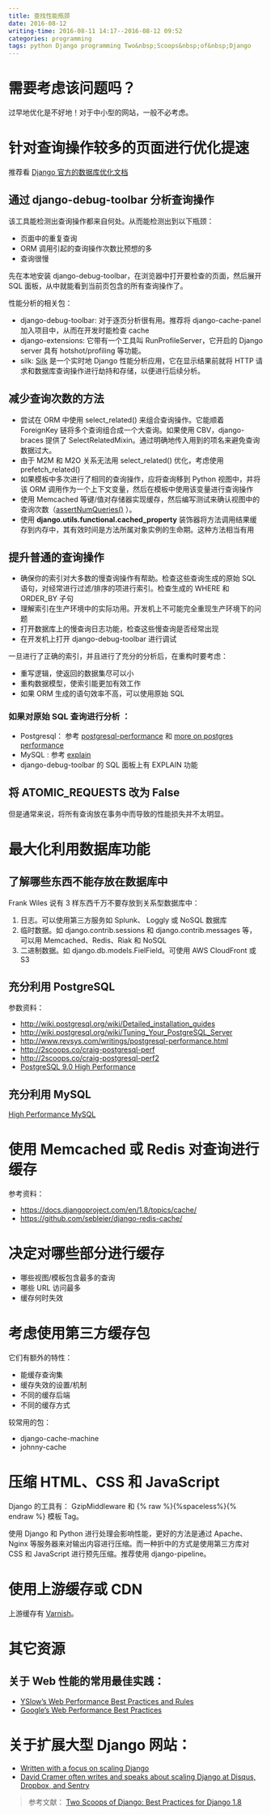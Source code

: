 ```yaml
---
title: 查找性能瓶颈
date: 2016-08-12
writing-time: 2016-08-11 14:17--2016-08-12 09:52
categories: programming
tags: python Django programming Two&nbsp;Scoops&nbsp;of&nbsp;Django
---
```


# 需要考虑该问题吗？

过早地优化是不好地！对于中小型的网站，一般不必考虑。

# 针对查询操作较多的页面进行优化提速

推荐看 [Django 官方的数据库优化文档](https://docs.djangoproject.com/en/1.8/topics/db/optimization/)

## 通过 django-debug-toolbar 分析查询操作

该工具能检测出查询操作都来自何处。从而能检测出到以下瓶颈：

+ 页面中的重复查询
+ ORM 调用引起的查询操作次数比预想的多
+ 查询很慢

先在本地安装 django-debug-toolbar，在浏览器中打开要检查的页面，然后展开 SQL 面板，从中就能看到当前页包含的所有查询操作了。

性能分析的相关包：

+ django-debug-toolbar: 对于逐页分析很有用。推荐将 django-cache-panel 加入项目中，从而在开发时能检查 cache
+ django-extensions: 它带有一个工具叫 RunProfileServer，它开启的 Django server 具有 hotshot/profiling 等功能。
+ silk: [Silk](https://github.com/mtford90/silk) 是一个实时地 Django 性能分析应用，它在显示结果前就将 HTTP 请求和数据库查询操作进行劫持和存储，以便进行后续分析。

## 减少查询次数的方法

+ 尝试在 ORM 中使用 select_related() 来组合查询操作。它能顺着 ForeignKey 链将多个查询组合成一个大查询。如果使用 CBV，django-braces 提供了 SelectRelatedMixin。通过明确地传入用到的项名来避免查询数据过大。
+ 由于 M2M 和 M2O 关系无法用 select_related() 优化，考虑使用 prefetch_related()
+ 如果模板中多次进行了相同的查询操作，应将查询移到 Python 视图中，并将该 ORM 调用作为一个上下文变量，然后在模板中使用该变量进行查询操作
+ 使用 Memcached 等键/值对存储器实现缓存，然后编写测试来确认视图中的查询次数（[assertNumQueries()](https://docs.djangoproject.com/en/1.8/topics/testing/tools/) ）。
+ 使用 **django.utils.functional.cached_property** 装饰器将方法调用结果缓存到内存中，其有效时间是方法所属对象实例的生命期。这种方法相当有用

## 提升普通的查询操作

+ 确保你的索引对大多数的慢查询操作有帮助。检查这些查询生成的原始 SQL 语句，对经常进行过滤/排序的项进行索引。检查生成的 WHERE 和 ORDER_BY 子句
+ 理解索引在生产环境中的实际功用。开发机上不可能完全重现生产环境下的问题
+ 打开数据库上的慢查询日志功能，检查这些慢查询是否经常出现
+ 在开发机上打开 django-debug-toolbar 进行调试

一旦进行了正确的索引，并且进行了充分的分析后，在重构时要考虑：

+ 重写逻辑，使返回的数据集尽可以小
+ 重构数据模型，使索引能更加有效工作
+ 如果 ORM 生成的语句效率不高，可以使用原始 SQL


### 如果对原始 SQL 查询进行分析 ：

+ Postgresql： 参考 [postgresql-performance](http://www.revsys.com/writings/postgresql-performance.html) 和 [more on postgres performance](http://www.craigkerstiens.com/2013/01/10/more-on-postgres-performance/)
+ MySQL : 参考  [explain](http://dev.mysql.com/doc/refman/5.6/en/explain.html)
+ django-debug-toolbar 的 SQL 面板上有 EXPLAIN 功能

## 将 ATOMIC_REQUESTS 改为 False

但是通常来说，将所有查询放在事务中而导致的性能损失并不太明显。

# 最大化利用数据库功能

## 了解哪些东西不能存放在数据库中

Frank Wiles 说有 3 样东西千万不要存放到关系型数据库中：

1. 日志。可以使用第三方服务如 Splunk、 Loggly 或 NoSQL 数据库
1. 临时数据。如 django.contrib.sessions 和 django.contrib.messages 等，可以用 Memcached、Redis、Riak 和 NoSQL
1. 二进制数据。如 django.db.models.FielField。可使用 AWS CloudFront 或 S3

## 充分利用 PostgreSQL

参数资料：

+ http://wiki.postgresql.org/wiki/Detailed_installation_guides
+ http://wiki.postgresql.org/wiki/Tuning_Your_PostgreSQL_Server
+ http://www.revsys.com/writings/postgresql-performance.html
+ http://2scoops.co/craig-postgresql-perf
+ http://2scoops.co/craig-postgresql-perf2
+ [PostgreSQL 9.0 High Performance](http://amzn.to/1fWctM2)

## 充分利用 MySQL

[High Performance MySQL](http://amzn.to/188VPcL)

# 使用 Memcached 或 Redis 对查询进行缓存

参考资料：

+ https://docs.djangoproject.com/en/1.8/topics/cache/
+ https://github.com/sebleier/django-redis-cache/

# 决定对哪些部分进行缓存

+ 哪些视图/模板包含最多的查询
+ 哪些 URL 访问最多
+ 缓存何时失效

# 考虑使用第三方缓存包

它们有额外的特性：

+ 能缓存查询集
+ 缓存失效的设置/机制
+ 不同的缓存后端
+ 不同的缓存方式

较常用的包：

+ django-cache-machine
+ johnny-cache

# 压缩 HTML、CSS 和 JavaScript

Django 的工具有：  GzipMiddleware 和 {% raw %}{%spaceless%}{% endraw %} 模板 Tag。

使用 Django 和 Python 进行处理会影响性能，更好的方法是通过 Apache、Nginx 等服务器来对输出内容进行压缩。而一种折中的方式是使用第三方库对 CSS 和 JavaScript 进行预先压缩。推荐使用 django-pipeline。

# 使用上游缓存或 CDN

上游缓存有 [Varnish](http://varnish-cache.org/)。

# 其它资源

## 关于 Web 性能的常用最佳实践：
+ [YSlow’s Web Performance Best Practices and Rules](http://developer.yahoo.com/yslow/)
+ [Google’s Web Performance Best Practices](https://developers.google.com/speed/docs/best-practices/rules_intr)

# 关于扩展大型 Django 网站：
+ [Written with a focus on scaling Django](https://highperformancedjango.com)
+ [David Cramer often writes and speaks about scaling Django at Disqus, Dropbox, and Sentry](http://justcramer.com/)


> 参考文献： [Two Scoops of Django: Best Practices for Django 1.8](https://www.amazon.com/Two-Scoops-Django-Best-Practices/dp/0981467342/)

